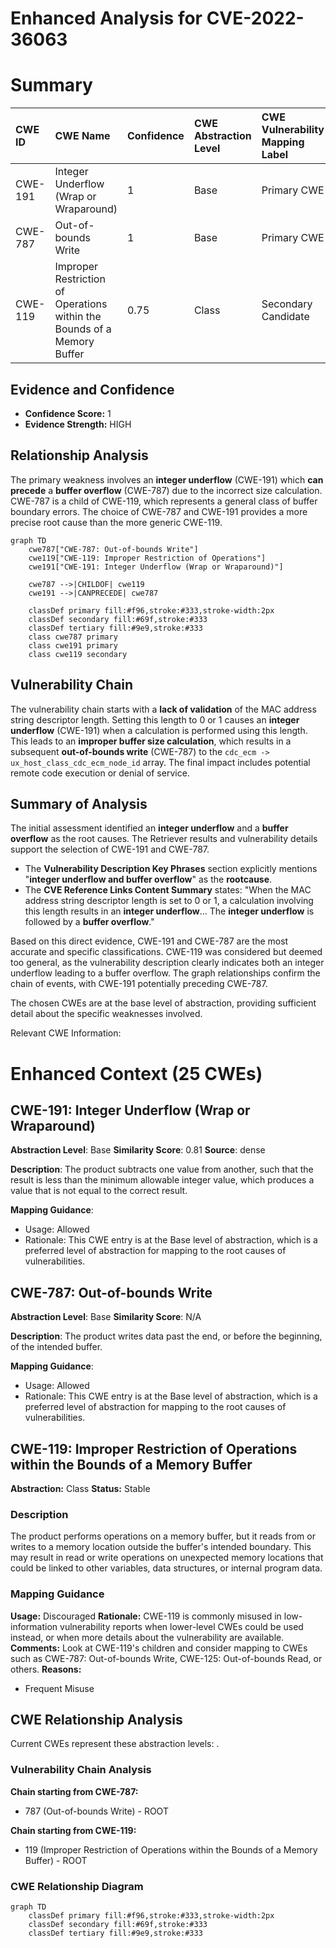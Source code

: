 # Enhanced Analysis for CVE-2022-36063

# Summary
| CWE ID    | CWE Name                                                                      | Confidence | CWE Abstraction Level | CWE Vulnerability Mapping Label | CWE-Vulnerability Mapping Notes |
| :---------- | :---------------------------------------------------------------------------- | :---------- | :---------------------- | :------------------------------ | :------------------------------ |
| CWE-191     | Integer Underflow (Wrap or Wraparound)                                        | 1         | Base                    | Primary CWE                   | Allowed                       |
| CWE-787     | Out-of-bounds Write                                                           | 1         | Base                    | Primary CWE                   | Allowed                       |
| CWE-119     | Improper Restriction of Operations within the Bounds of a Memory Buffer | 0.75      | Class                   | Secondary Candidate             | Discouraged                    |

## Evidence and Confidence

*   **Confidence Score:** 1
*   **Evidence Strength:** HIGH

## Relationship Analysis

The primary weakness involves an **integer underflow** (CWE-191) which **can precede** a **buffer overflow** (CWE-787) due to the incorrect size calculation. CWE-787 is a child of CWE-119, which represents a general class of buffer boundary errors. The choice of CWE-787 and CWE-191 provides a more precise root cause than the more generic CWE-119.

```mermaid
graph TD
    cwe787["CWE-787: Out-of-bounds Write"]
    cwe119["CWE-119: Improper Restriction of Operations"]
    cwe191["CWE-191: Integer Underflow (Wrap or Wraparound)"]
    
    cwe787 -->|CHILDOF| cwe119
    cwe191 -->|CANPRECEDE| cwe787
    
    classDef primary fill:#f96,stroke:#333,stroke-width:2px
    classDef secondary fill:#69f,stroke:#333
    classDef tertiary fill:#9e9,stroke:#333
    class cwe787 primary
    class cwe191 primary    
    class cwe119 secondary
```

## Vulnerability Chain

The vulnerability chain starts with a **lack of validation** of the MAC address string descriptor length. Setting this length to 0 or 1 causes an **integer underflow** (CWE-191) when a calculation is performed using this length. This leads to an **improper buffer size calculation**, which results in a subsequent **out-of-bounds write** (CWE-787) to the `cdc_ecm -> ux_host_class_cdc_ecm_node_id` array. The final impact includes potential remote code execution or denial of service.

## Summary of Analysis

The initial assessment identified an **integer underflow** and a **buffer overflow** as the root causes. The Retriever results and vulnerability details support the selection of CWE-191 and CWE-787.

-   The **Vulnerability Description Key Phrases** section explicitly mentions "**integer underflow and buffer overflow**" as the **rootcause**.
-   The **CVE Reference Links Content Summary** states: "When the MAC address string descriptor length is set to 0 or 1, a calculation involving this length results in an **integer underflow**... The **integer underflow** is followed by a **buffer overflow**."

Based on this direct evidence, CWE-191 and CWE-787 are the most accurate and specific classifications. CWE-119 was considered but deemed too general, as the vulnerability description clearly indicates both an integer underflow leading to a buffer overflow. The graph relationships confirm the chain of events, with CWE-191 potentially preceding CWE-787.

The chosen CWEs are at the base level of abstraction, providing sufficient detail about the specific weaknesses involved.

Relevant CWE Information:

# Enhanced Context (25 CWEs)

## CWE-191: Integer Underflow (Wrap or Wraparound)
**Abstraction Level**: Base
**Similarity Score**: 0.81
**Source**: dense

**Description**:
The product subtracts one value from another, such that the result is less than the minimum allowable integer value, which produces a value that is not equal to the correct result.

**Mapping Guidance**:
- Usage: Allowed
- Rationale: This CWE entry is at the Base level of abstraction, which is a preferred level of abstraction for mapping to the root causes of vulnerabilities.

## CWE-787: Out-of-bounds Write
**Abstraction Level**: Base
**Similarity Score**: N/A

**Description**:
The product writes data past the end, or before the beginning, of the intended buffer.

**Mapping Guidance**:
- Usage: Allowed
- Rationale: This CWE entry is at the Base level of abstraction, which is a preferred level of abstraction for mapping to the root causes of vulnerabilities.

## CWE-119: Improper Restriction of Operations within the Bounds of a Memory Buffer
**Abstraction:** Class
**Status:** Stable

### Description
The product performs operations on a memory buffer, but it reads from or writes to a memory location outside the buffer's intended boundary. This may result in read or write operations on unexpected memory locations that could be linked to other variables, data structures, or internal program data.

### Mapping Guidance
**Usage:** Discouraged
**Rationale:** CWE-119 is commonly misused in low-information vulnerability reports when lower-level CWEs could be used instead, or when more details about the vulnerability are available.
**Comments:** Look at CWE-119's children and consider mapping to CWEs such as CWE-787: Out-of-bounds Write, CWE-125: Out-of-bounds Read, or others.
**Reasons:**
- Frequent Misuse


## CWE Relationship Analysis

Current CWEs represent these abstraction levels: .


### Vulnerability Chain Analysis

**Chain starting from CWE-787:**
- 787 (Out-of-bounds Write) - ROOT


**Chain starting from CWE-119:**
- 119 (Improper Restriction of Operations within the Bounds of a Memory Buffer) - ROOT



### CWE Relationship Diagram

```mermaid
graph TD
    classDef primary fill:#f96,stroke:#333,stroke-width:2px
    classDef secondary fill:#69f,stroke:#333
    classDef tertiary fill:#9e9,stroke:#333
```
